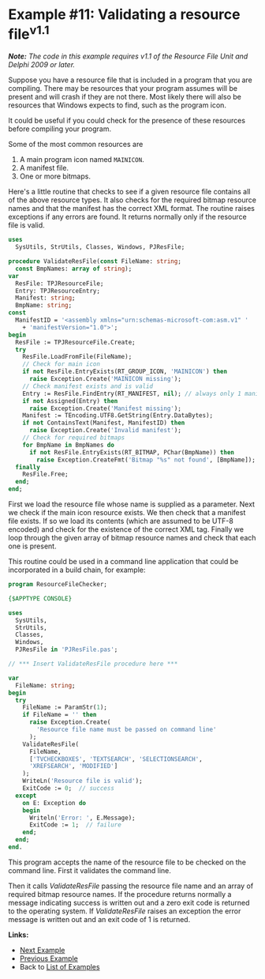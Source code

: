 # Example #11: Validating a resource file<sup>v1.1</sup> #

_**Note:** The code in this example requires v1.1 of the Resource File Unit and Delphi 2009 or later._

Suppose you have a resource file that is included in a program that you are compiling. There may be resources that your program assumes will be present and will crash if they are not there. Most likely there will also be resources that Windows expects to find, such as the program icon.

It could be useful if you could check for the presence of these resources before compiling your program.

Some of the most common resources are

  1. A main program icon named `MAINICON`.
  1. A manifest file.
  1. One or more bitmaps.

Here's a little routine that checks to see if a given resource file contains all of the above resource types. It also checks for the required bitmap resource names and that the manifest has the correct XML format. The routine raises exceptions if any errors are found. It returns normally only if the resource file is valid.

```pascal
uses
  SysUtils, StrUtils, Classes, Windows, PJResFile;

procedure ValidateResFile(const FileName: string;
  const BmpNames: array of string);
var
  ResFile: TPJResourceFile;
  Entry: TPJResourceEntry;
  Manifest: string;
  BmpName: string;
const
  ManifestID = '<assembly xmlns="urn:schemas-microsoft-com:asm.v1" '
    + 'manifestVersion="1.0">';
begin
  ResFile := TPJResourceFile.Create;
  try
    ResFile.LoadFromFile(FileName);
    // Check for main icon
    if not ResFile.EntryExists(RT_GROUP_ICON, 'MAINICON') then
      raise Exception.Create('MAINICON missing');
    // Check manifest exists and is valid
    Entry := ResFile.FindEntry(RT_MANIFEST, nil); // always only 1 manifest
    if not Assigned(Entry) then
      raise Exception.Create('Manifest missing');
    Manifest := TEncoding.UTF8.GetString(Entry.DataBytes);
    if not ContainsText(Manifest, ManifestID) then
      raise Exception.Create('Invalid manifest');
    // Check for required bitmaps
    for BmpName in BmpNames do
      if not ResFile.EntryExists(RT_BITMAP, PChar(BmpName)) then
        raise Exception.CreateFmt('Bitmap "%s" not found', [BmpName]);
  finally
    ResFile.Free;
  end;
end;
```

First we load the resource file whose name is supplied as a parameter. Next we check if the main icon resource exists. We then check that a manifest file exists. If so we load its contents (which are assumed to be UTF-8 encoded) and check for the existence of the correct XML tag. Finally we loop through the given array of bitmap resource names and check that each one is present.

This routine could be used in a command line application that could be incorporated in a build chain, for example:

```pascal
program ResourceFileChecker;

{$APPTYPE CONSOLE}

uses
  SysUtils,
  StrUtils,
  Classes,
  Windows,
  PJResFile in 'PJResFile.pas';

// *** Insert ValidateResFile procedure here ***

var
  FileName: string;
begin
  try
    FileName := ParamStr(1);
    if FileName = '' then
      raise Exception.Create(
        'Resource file name must be passed on command line'
      );
    ValidateResFile(
      FileName,
      ['TVCHECKBOXES', 'TEXTSEARCH', 'SELECTIONSEARCH',
      'XREFSEARCH', 'MODIFIED']
    );
    WriteLn('Resource file is valid');
    ExitCode := 0;  // success
  except
    on E: Exception do
    begin
      Writeln('Error: ', E.Message);
      ExitCode := 1;  // failure
    end;
  end;
end.
```

This program accepts the name of the resource file to be checked on the command line. First it validates the command line.

Then it calls _ValidateResFile_ passing the resource file name and an array of required bitmap resource names. If the procedure returns normally a message indicating success is written out and a zero exit code is returned to the operating system. If _ValidateResFile_ raises an exception the error message is written out and an exit code of 1 is returned.

**Links:**

  * [Next Example](ResFileExample12.md)
  * [Previous Example](ResFileExample10.md)
  * Back to [List of Examples](ResFileExamples.md)
